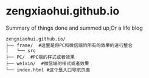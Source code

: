 # zengxiaohui.github.io
Summary of things done and summed up,Or a life blog

```
zengxiaohui.github.io/
├── frame/  #这里是将PC和微信端的所有的效果的进行整合
│   └── src
├── PC/  #PC端的样式或者效果
├── weixin/  #微信端的样式或者效果
└── index.html #这个是入口导航页面
```

